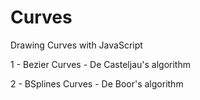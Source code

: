 Curves
============

Drawing Curves with JavaScript

1 - Bezier Curves - De Casteljau's algorithm

2 - BSplines Curves - De Boor's algorithm
